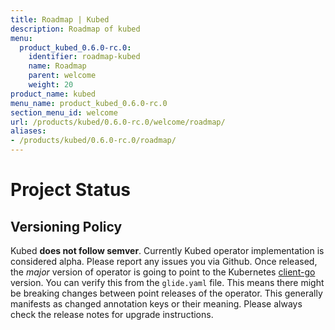 ```yaml
---
title: Roadmap | Kubed
description: Roadmap of kubed
menu:
  product_kubed_0.6.0-rc.0:
    identifier: roadmap-kubed
    name: Roadmap
    parent: welcome
    weight: 20
product_name: kubed
menu_name: product_kubed_0.6.0-rc.0
section_menu_id: welcome
url: /products/kubed/0.6.0-rc.0/welcome/roadmap/
aliases:
- /products/kubed/0.6.0-rc.0/roadmap/
---
```


# Project Status

## Versioning Policy
Kubed __does not follow semver__. Currently Kubed operator implementation is considered alpha. Please report any issues you via Github. Once released, the _major_ version of operator is going to point to the Kubernetes [client-go](https://github.com/kubernetes/client-go#branches-and-tags) version. You can verify this from the `glide.yaml` file. This means there might be breaking changes between point releases of the operator. This generally manifests as changed annotation keys or their meaning. Please always check the release notes for upgrade instructions.
